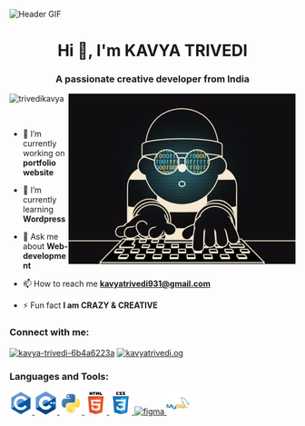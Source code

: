 ![Header GIF](./supawork_20250226_101536.gif)
<h1 align="center">Hi 👋, I'm KAVYA TRIVEDI</h1>
<h3 align="center">A passionate creative developer from India</h3>
<img align="right" alt="coding" width="400" src="animated_medium20200907-23140-1wxfpxa-ezgif.com-video-to-gif-converter.gif">

<p align="left"> <img src="https://komarev.com/ghpvc/?username=trivedikavya&label=Profile%20views&color=0e75b6&style=flat" alt="trivedikavya" /> </p>

<p align="left"> <a href="https://twitter.com/" target="blank"><img src="https://img.shields.io/twitter/follow/?logo=twitter&style=for-the-badge" alt="" /></a> </p>

- 🔭 I’m currently working on **portfolio website**

- 🌱 I’m currently learning **Wordpress**

- 💬 Ask me about **Web-development**

- 📫 How to reach me **kavyatrivedi931@gmail.com**

- ⚡ Fun fact **I am CRAZY & CREATIVE**

<h3 align="left">Connect with me:</h3>
<p align="left">
<a href="https://linkedin.com/in/kavya-trivedi-6b4a6223a" target="blank"><img align="center" src="https://raw.githubusercontent.com/rahuldkjain/github-profile-readme-generator/master/src/images/icons/Social/linked-in-alt.svg" alt="kavya-trivedi-6b4a6223a" height="30" width="40" /></a>
<a href="https://instagram.com/kavyatrivedi.og" target="blank"><img align="center" src="https://raw.githubusercontent.com/rahuldkjain/github-profile-readme-generator/master/src/images/icons/Social/instagram.svg" alt="kavyatrivedi.og" height="30" width="40" /></a>
</p>

<h3 align="left">Languages and Tools:</h3>
<p align="left"> <a href="https://www.cprogramming.com/" target="_blank" rel="noreferrer"> <img src="https://raw.githubusercontent.com/devicons/devicon/master/icons/c/c-original.svg" alt="c" width="40" height="40"/> </a> <a href="https://www.w3schools.com/cpp/" target="_blank" rel="noreferrer"> <img src="https://raw.githubusercontent.com/devicons/devicon/master/icons/cplusplus/cplusplus-original.svg" alt="cplusplus" width="40" height="40"/> </a>  <a href="https://www.python.org" target="_blank" rel="noreferrer"> <img src="https://raw.githubusercontent.com/devicons/devicon/master/icons/python/python-original.svg" alt="python" width="40" height="40"/> </a> <a href="https://www.w3.org/html/" target="_blank" rel="noreferrer"> <img src="https://raw.githubusercontent.com/devicons/devicon/master/icons/html5/html5-original-wordmark.svg" alt="html5" width="40" height="40"/> </a> <a href="https://www.w3schools.com/css/" target="_blank" rel="noreferrer"> <img src="https://raw.githubusercontent.com/devicons/devicon/master/icons/css3/css3-original-wordmark.svg" alt="css3" width="40" height="40"/> </a> <a href="https://www.figma.com/" target="_blank" rel="noreferrer"> <img src="https://www.vectorlogo.zone/logos/figma/figma-icon.svg" alt="figma" width="40" height="40"/> </a>  <a href="https://www.mysql.com/" target="_blank" rel="noreferrer"> <img src="https://raw.githubusercontent.com/devicons/devicon/master/icons/mysql/mysql-original-wordmark.svg" alt="mysql" width="40" height="40"/> </a> </p>
